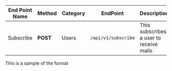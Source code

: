 | End Point Name | Method   | Category | EndPoint            | Description                             |
| -------------- | -------- | -------- | ------------------- | --------------------------------------- |
| Subscribe      | **POST** | Users    | `/api/v1/subscribe` | This subscribes a user to receive mails |

This is a sample of the format
